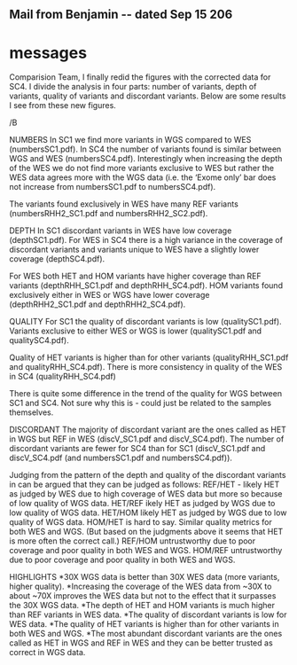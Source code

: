 ## Mail from Benjamin -- dated Sep 15 206 ##
# messages 
 Comparision Team,
I finally redid the figures with the corrected data for SC4. I divide the analysis in four parts: number of variants, depth of variants, quality of variants and discordant variants. Below are some results I see from these new figures.

/B

NUMBERS
In SC1 we find more variants in WGS compared to WES (numbersSC1.pdf). In SC4 the number of variants found is similar between WGS and WES (numbersSC4.pdf). Interestingly when increasing the depth of the WES we do not find more variants exclusive to WES but rather the WES data agrees more with the WGS data (i.e. the ‘Exome only’ bar does not increase from numbersSC1.pdf to numbersSC4.pdf).

The variants found exclusively in WES have many REF variants (numbersRHH2_SC1.pdf and numbersRHH2_SC2.pdf).


DEPTH
In SC1 discordant variants in WES have low coverage (depthSC1.pdf). For WES in SC4 there is a high variance in the coverage of discordant variants and variants unique to WES have a slightly lower coverage (depthSC4.pdf). 

For WES both HET and HOM variants have higher coverage than REF variants (depthRHH_SC1.pdf and depthRHH_SC4.pdf). HOM variants found exclusively either in WES or WGS have lower coverage (depthRHH2_SC1.pdf and depthRHH2_SC4.pdf).


QUALITY
For SC1 the quality of discordant variants is low (qualitySC1.pdf). Variants exclusive to either WES or WGS is lower (qualitySC1.pdf and qualitySC4.pdf). 

Quality of HET variants is higher than for other variants (qualityRHH_SC1.pdf and qualityRHH_SC4.pdf). There is more consistency in quality of the WES in SC4 (qualityRHH_SC4.pdf)

There is quite some difference in the trend of the quality for WGS between SC1 and SC4. Not sure why this is - could just be related to the samples themselves.


DISCORDANT
The majority of discordant variant are the ones called as HET in WGS but REF in WES (discV_SC1.pdf and discV_SC4.pdf). The number of discordant variants are fewer for SC4 than for SC1 (discV_SC1.pdf and discV_SC4.pdf (and numbersSC1.pdf and numbersSC4.pdf)).

Judging from the pattern of the depth and quality of the discordant variants in can be argued that they can be judged as follows:
REF/HET - likely HET as judged by WES due to high coverage of WES data but more so because of low quality of WGS data.
HET/REF ikely HET as judged by WGS due to low quality of WGS data. 
HET/HOM likely HET as judged by WGS due to low quality of WGS data.
HOM/HET is hard to say. Similar quality metrics for both WES and WGS. (But based on the judgments above it seems that HET is more often the correct call.)
REF/HOM untrustworthy due to poor coverage and poor quality in both WES and WGS.
HOM/REF untrustworthy due to poor coverage and poor quality in both WES and WGS.


HIGHLIGHTS
*30X WGS data is better than 30X WES data (more variants, higher quality).
*Increasing the coverage of the WES data from ~30X to about ~70X improves the WES data but not to the effect that it surpasses the 30X WGS data.
*The depth of HET and HOM variants is much higher than REF variants in WES data.
*The quality of discordant variants is low for WES data.
*The quality of HET variants is higher than for other variants in both WES and WGS.
*The most abundant discordant variants are the ones called as HET in WGS and REF in WES and they can be better trusted as correct in WGS data.
